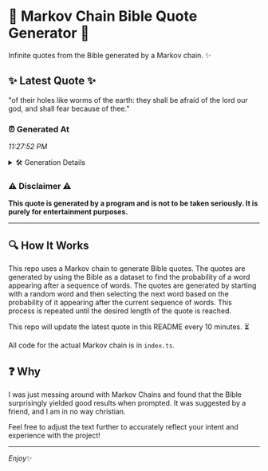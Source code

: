 # 📖 Markov Chain Bible Quote Generator 📖

Infinite quotes from the Bible generated by a Markov chain. ✨

## ✨ Latest Quote ✨
"of their holes like worms of the earth: they shall be afraid of the lord our god, and shall fear because of thee."

### ⏰ Generated At
*11:27:52 PM*

<details>
    <summary>🛠️ Generation Details</summary>
    <p>
        <strong>🌱 Seed:</strong> of<br>
        <strong>🔄 Iterations:</strong> 22<br>
        <strong>📜 Context History:</strong><br>[ of ]: their<br>[ of, their ]: holes<br>[ of, their, holes ]: like<br>[ of, their, holes, like ]: worms<br>[ of, their, holes, like, worms ]: of<br>[ of, their, holes, like, worms, of ]: the<br>[ their, holes, like, worms, of, the ]: earth:<br>[ holes, like, worms, of, the, earth: ]: they<br>[ like, worms, of, the, earth:, they ]: shall<br>[ worms, of, the, earth:, they, shall ]: be<br>[ of, the, earth:, they, shall, be ]: afraid<br>[ the, earth:, they, shall, be, afraid ]: of<br>[ earth:, they, shall, be, afraid, of ]: the<br>[ they, shall, be, afraid, of, the ]: lord<br>[ shall, be, afraid, of, the, lord ]: our<br>[ be, afraid, of, the, lord, our ]: god,<br>[ afraid, of, the, lord, our, god, ]: and<br>[ of, the, lord, our, god,, and ]: shall<br>[ the, lord, our, god,, and, shall ]: fear<br>[ lord, our, god,, and, shall, fear ]: because<br>[ our, god,, and, shall, fear, because ]: of<br>[ god,, and, shall, fear, because, of ]: thee.<br>
    </p>
</details>

### ⚠️ Disclaimer ⚠️
**This quote is generated by a program and is not to be taken seriously. It is purely for entertainment purposes.**

---

## 🔍 How It Works

This repo uses a Markov chain to generate Bible quotes. The quotes are generated by using the Bible as a dataset to find the probability of a word appearing after a sequence of words. The quotes are generated by starting with a random word and then selecting the next word based on the probability of it appearing after the current sequence of words. This process is repeated until the desired length of the quote is reached.

This repo will update the latest quote in this README every 10 minutes. ⏳

All code for the actual Markov chain is in `index.ts`.

## ❓ Why

I was just messing around with Markov Chains and found that the Bible surprisingly yielded good results when prompted. 
It was suggested by a friend, and I am in no way christian.

Feel free to adjust the text further to accurately reflect your intent and experience with the project!

---

*Enjoy*✨
